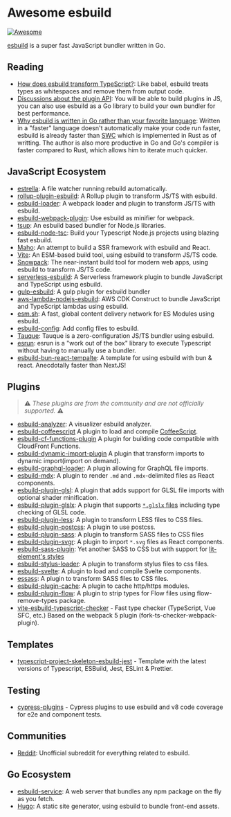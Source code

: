 # Awesome esbuild

[![Awesome](https://awesome.re/badge-flat.svg)](https://awesome.re)

[esbuild](https://github.com/evanw/esbuild) is a super fast JavaScript bundler written in Go.

## Reading

- [How does esbuild transform TypeScript?](https://github.com/evanw/esbuild/issues/101#issuecomment-626239597): Like babel, esbuild treats types as whitespaces and remove them from output code.
- [Discussions about the plugin API](https://github.com/evanw/esbuild/issues/111): You will be able to build plugins in JS, you can also use esbuild as a Go library to build your own bundler for best performance.
- [Why esbuild is written in Go rather than your favorite language](https://news.ycombinator.com/item?id=22336119): Written in a "faster" language doesn't automatically make your code run faster, esbuild is already faster than [SWC](https://github.com/swc-project/swc) which is implemented in Rust as of writting. The author is also more productive in Go and Go's compiler is faster compared to Rust, which allows him to iterate much quicker.

## JavaScript Ecosystem

- [estrella](https://github.com/rsms/estrella): A file watcher running rebuild automatically.
- [rollup-plugin-esbuild](https://github.com/egoist/rollup-plugin-esbuild): A Rollup plugin to transform JS/TS with esbuild.
- [esbuild-loader](https://github.com/egoist/esbuild-loader): A webpack loader and plugin to transform JS/TS with esbuild.
- [esbuild-webpack-plugin](https://github.com/sorrycc/esbuild-webpack-plugin): Use esbuild as minifier for webpack.
- [tsup](https://github.com/egoist/tsup): An esbuild based bundler for Node.js libraries.
- [esbuild-node-tsc](https://github.com/a7ul/esbuild-node-tsc): Build your Typescript Node.js projects using blazing fast esbuild.
- [Maho](https://github.com/egoist/maho): An attempt to build a SSR framework with esbuild and React.
- [Vite](https://github.com/vitejs/vite): An ESM-based build tool, using esbuild to transform JS/TS code.
- [Snowpack](https://github.com/pikapkg/snowpack): The near-instant build tool for modern web apps, using esbuild to transform JS/TS code.
- [serverless-esbuild](https://github.com/floydspace/serverless-esbuild): A Serverless framework plugin to bundle JavaScript and TypeScript using esbuild.
- [gulp-esbuild](https://github.com/ym-project/gulp-esbuild): A gulp plugin for esbuild bundler
- [aws-lambda-nodejs-esbuild](https://github.com/floydspace/aws-lambda-nodejs-esbuild): AWS CDK Construct to bundle JavaScript and TypeScript lambdas using esbuild.
- [esm.sh](https://github.com/postui/esm.sh): A fast, global content delivery network for ES Modules using esbuild.
- [esbuild-config](https://github.com/bpierre/esbuild-config): Add config files to esbuild.
- [Tauque](https://github.com/CTNicholas/tauque): Tauque is a zero-configuration JS/TS bundler using esbuild.
- [esrun](https://github.com/digital-loukoum/esrun): esrun is a "work out of the box" library to execute Typescript without having to manually use a bundler.
- [esbuild-bun-react-tempalte](https://github.com/Alex-Neo-Projects/esbuild-bun-react-template): A template for using esbuild with bun & react. Anecdotally faster than NextJS!


## Plugins

> ⚠️ _These plugins are from the community and are not officially supported._ ⚠️

- [esbuild-analyzer](https://github.com/shuoshubao/esbuild-analyzer): A visualizer esbuild analyzer.
- [esbuild-coffeescript](https://github.com/johnie/esbuild-coffeescript) A plugin to load and compile [CoffeeScript](https://coffeescript.org/).
- [esbuild-cf-functions-plugin](https://github.com/BeeeQueue/esbuild-cf-functions-plugin) A plugin for building code compatible with CloudFront Functions.
- [esbuild-dynamic-import-plugin](https://github.com/thx/gogocode/tree/main/packages/esbuild-import-plugin) A plugin that transform imports to dynamic import(import on demand).
- [esbuild-graphql-loader](https://github.com/luckycatfactory/esbuild-graphql-loader): A plugin allowing for GraphQL file imports.
- [esbuild-mdx](https://github.com/zaydek/esbuild-mdx): A plugin to render `.md` and `.mdx`-delimited files as React components.
- [esbuild-plugin-glsl](https://github.com/vanruesc/esbuild-plugin-glsl): A plugin that adds support for GLSL file imports with optional shader minification.
- [esbuild-plugin-glslx](https://github.com/evanw/esbuild-plugin-glslx): A plugin that supports [`*.glslx` files](http://evanw.github.io/glslx/) including type checking of GLSL code.
- [esbuild-plugin-less](https://github.com/iam-medvedev/esbuild-plugin-less): A plugin to transform LESS files to CSS files.
- [esbuild-plugin-postcss](https://github.com/deanc/esbuild-plugin-postcss): A plugin to use postcss.
- [esbuild-plugin-sass](https://github.com/koluch/esbuild-plugin-sass/): A plugin to transform SASS files to CSS files
- [esbuild-plugin-svgr](https://github.com/kazijawad/esbuild-plugin-svgr): A plugin to import `*.svg` files as React components.
- [esbuild-sass-plugin](https://github.com/glromeo/esbuild-sass-plugin/): Yet another SASS to CSS but with support for [lit-element's styles](https://lit-element.polymer-project.org/guide/styles)
- [esbuild-stylus-loader](https://github.com/ym-project/esbuild-stylus-loader): A plugin to transform stylus files to css files.
- [esbuild-svelte](https://github.com/EMH333/esbuild-svelte): A plugin to load and compile Svelte components.
- [essass](https://github.com/fayismahmood/sassEs/): A plugin to transform SASS files to CSS files.
- [esbuild-plugin-cache](https://github.com/dalcib/esbuild-plugin-cache): A plugin to cache http/https modules.
- [esbuild-plugin-flow](https://github.com/dalcib/esbuild-plugin-flow): A plugin to strip types for Flow files using flow-remove-types package.
- [vite-esbuild-typescript-checker](https://github.com/time4dev/vite-esbuild-typescript-checker) - Fast type checker (TypeScript, Vue SFC, etc.) Based on the webpack 5 plugin (fork-ts-checker-webpack-plugin).

## Templates

- [typescript-project-skeleton-esbuild-jest](https://github.com/permafrost-dev/typescript-project-skeleton-esbuild-jest) - Template with the latest versions of Typescript, ESBuild, Jest, ESLint & Prettier.

## Testing

- [cypress-plugins](https://github.com/glromeo/cypress-plugins) - Cypress plugins to use esbuild and v8 code coverage for e2e and component tests.

## Communities

- [Reddit](https://www.reddit.com/r/esbuild/): Unofficial subreddit for everything related to esbuild.

## Go Ecosystem

- [esbuild-service](https://github.com/egoist/esbuild-service): A web server that bundles any npm package on the fly as you fetch.
- [Hugo](https://gohugo.io/): A static site generator, using esbuild to bundle front-end assets.

